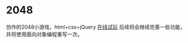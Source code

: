 # 2048
仿作的2048小游戏，html+css+jQuery
[在线试玩](https://wangyunlg.github.io/2048/)
后续将会继续完善一些功能，并将使用面向对象编程重写一次。
